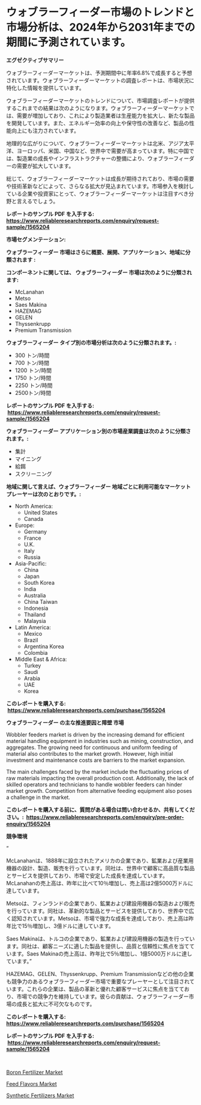 <p><h1>ウォブラーフィーダー市場のトレンドと市場分析は、2024年から2031年までの期間に予測されています。</h1></p><p><strong>エグゼクティブサマリー</strong></p>
<p><p>ウォブラーフィーダーマーケットは、予測期間中に年率6.8%で成長すると予想されています。ウォブラーフィーダーマーケットの調査レポートは、市場状況に特化した情報を提供しています。</p><p>ウォブラーフィーダーマーケットのトレンドについて、市場調査レポートが提供するこれまでの結果は次のようになります。ウォブラーフィーダーマーケットでは、需要が増加しており、これにより製造業者は生産能力を拡大し、新たな製品を開発しています。また、エネルギー効率の向上や保守性の改善など、製品の性能向上にも注力されています。</p><p>地理的な広がりについて、ウォブラーフィーダーマーケットは北米、アジア太平洋、ヨーロッパ、米国、中国など、世界中で需要が高まっています。特に中国では、製造業の成長やインフラストラクチャーの整備により、ウォブラーフィーダーの需要が拡大しています。</p><p>総じて、ウォブラーフィーダーマーケットは成長が期待されており、市場の需要や技術革新などによって、さらなる拡大が見込まれています。市場参入を検討している企業や投資家にとって、ウォブラーフィーダーマーケットは注目すべき分野と言えるでしょう。</p></p>
<p><strong>レポートのサンプル PDF を入手する: <a href="https://www.reliableresearchreports.com/enquiry/request-sample/1565204">https://www.reliableresearchreports.com/enquiry/request-sample/1565204</a></strong></p>
<p><strong>市場セグメンテーション:</strong></p>
<p><strong> ウォブラーフィーダー 市場はさらに概要、展開、アプリケーション、地域に分類されます :</strong></p>
<p><strong>コンポーネントに関しては、 ウォブラーフィーダー 市場は次のように分類されます: &nbsp;</strong></p>
<p><ul><li>McLanahan</li><li>Metso</li><li>Saes Makina</li><li>HAZEMAG</li><li>GELEN</li><li>Thyssenkrupp</li><li>Premium Transmission</li></ul></p>
<p><strong> ウォブラーフィーダー タイプ別の市場分析は次のように分類されます。:</strong></p>
<p><ul><li>300 トン/時間</li><li>700 トン/時間</li><li>1200 トン/時間</li><li>1750 トン/時間</li><li>2250 トン/時間</li><li>2500トン/時間</li></ul></p>
<p><strong>レポートのサンプル PDF を入手する: &nbsp;<a href="https://www.reliableresearchreports.com/enquiry/request-sample/1565204">https://www.reliableresearchreports.com/enquiry/request-sample/1565204</a></strong></p>
<p><strong> ウォブラーフィーダー アプリケーション別の市場産業調査は次のように分類されます。:</strong></p>
<p><ul><li>集計</li><li>マイニング</li><li>給餌</li><li>スクリーニング</li></ul></p>
<p><strong>地域に関して言えば、ウォブラーフィーダー 地域ごとに利用可能なマーケットプレーヤーは次のとおりです。:</strong></p>
<p><ul>
    <li>
        North America:
        <ul>
            <li>United States</li>
            <li>Canada</li>
        </ul>
    </li>
    <li>
        Europe:
        <ul>
            <li>Germany</li>
            <li>France</li>
            <li>U.K.</li>
            <li>Italy</li>
            <li>Russia</li>
        </ul>
    </li>
    <li>
        Asia-Pacific:
        <ul>
            <li>China</li>
            <li>Japan</li>
            <li>South Korea</li>
            <li>India</li>
            <li>Australia</li>
            <li>China Taiwan</li>
            <li>Indonesia</li>
            <li>Thailand</li>
            <li>Malaysia</li>
        </ul>
    </li>
    <li>
        Latin America:
        <ul>
            <li>Mexico</li>
            <li>Brazil</li>
            <li>Argentina Korea</li>
            <li>Colombia</li>
        </ul>
    </li>
    <li>
        Middle East & Africa:
        <ul>
            <li>Turkey</li>
            <li>Saudi</li>
            <li>Arabia</li>
            <li>UAE</li>
            <li>Korea</li>
        </ul>
    </li>
    </ul></p>
<p><strong>このレポートを購入する: &nbsp;<a href="https://www.reliableresearchreports.com/purchase/1565204">https://www.reliableresearchreports.com/purchase/1565204</a></strong></p>
<p><strong>ウォブラーフィーダー の主な推進要因と障壁 市場</strong></p>
<p><p>Wobbler feeders market is driven by the increasing demand for efficient material handling equipment in industries such as mining, construction, and aggregates. The growing need for continuous and uniform feeding of material also contributes to the market growth. However, high initial investment and maintenance costs are barriers to the market expansion. </p><p>The main challenges faced by the market include the fluctuating prices of raw materials impacting the overall production cost. Additionally, the lack of skilled operators and technicians to handle wobbler feeders can hinder market growth. Competition from alternative feeding equipment also poses a challenge in the market.</p></p>
<p><strong>このレポートを購入する前に、質問がある場合は問い合わせるか、共有してください。:&nbsp; <a href="https://www.reliableresearchreports.com/enquiry/pre-order-enquiry/1565204">https://www.reliableresearchreports.com/enquiry/pre-order-enquiry/1565204</a></strong></p>
<p><strong>競争環境</strong></p>
<p><p>”</p><p>McLanahanは、1888年に設立されたアメリカの企業であり、鉱業および産業用機器の設計、製造、販売を行っています。同社は、世界中で顧客に高品質な製品とサービスを提供しており、市場で安定した成長を達成しています。McLanahanの売上高は、昨年に比べて10％増加し、売上高は2億5000万ドルに達しています。</p><p>Metsoは、フィンランドの企業であり、鉱業および建設用機器の製造および販売を行っています。同社は、革新的な製品とサービスを提供しており、世界中で広く認知されています。Metsoは、市場で強力な成長を達成しており、売上高は昨年比で15％増加し、3億ドルに達しています。</p><p>Saes Makinaは、トルコの企業であり、鉱業および建設用機器の製造を行っています。同社は、顧客ニーズに適した製品を提供し、品質と信頼性に焦点を当てています。Saes Makinaの売上高は、昨年比で5％増加し、1億5000万ドルに達しています。”</p><p>HAZEMAG、GELEN、Thyssenkrupp、Premium Transmissionなどの他の企業も競争力のあるウォブラーフィーダー市場で重要なプレーヤーとして注目されています。これらの企業は、製品の革新と優れた顧客サービスに焦点を当てており、市場での競争力を維持しています。彼らの貢献は、ウォブラーフィーダー市場の成長と拡大に不可欠なものです。</p></p>
<p><strong>このレポートを購入する: &nbsp; <a href="https://www.reliableresearchreports.com/purchase/1565204">https://www.reliableresearchreports.com/purchase/1565204</a></strong></p>
<p><strong>レポートのサンプル PDF を入手する: &nbsp;<a href="https://www.reliableresearchreports.com/enquiry/request-sample/1565204">https://www.reliableresearchreports.com/enquiry/request-sample/1565204</a></strong><strong></strong></p>
<p>&nbsp;</p>
<p><p><a href="https://fuschia-pecorino-a6d.notion.site/Boron-Fertilizer-Market-Size-Furnishes-Valuable-Information-Encompassing-Market-Share-Market-Trends-46ab6d60c73447d5994164c13100324c">Boron Fertilizer Market</a></p><p><a href="https://changeable-paste-463.notion.site/Feed-Flavors-Market-Analysis-and-Market-Size-Global-Industry-Overview-Market-Segmentation-and-Fore-d13ae00e1cbe46e8a737699ddf6a8e27">Feed Flavors Market</a></p><p><a href="https://changeable-paste-463.notion.site/Synthetic-Fertilizers-Market-A-Comprehensive-Report-of-its-Market-Share-Growth-Trends-2024-2031-ef08702684844bb089193caba46978af">Synthetic Fertilizers Market</a></p></p>